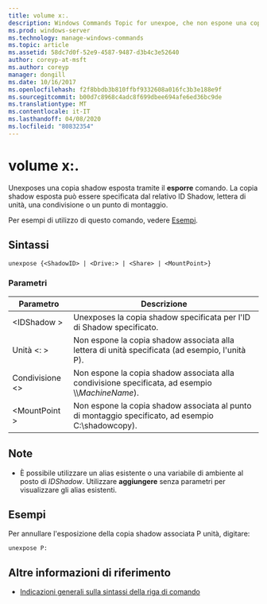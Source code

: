 ```yaml
---
title: volume x:.
description: Windows Commands Topic for unexpoe, che non espone una copia shadow esposta tramite il comando Expose.
ms.prod: windows-server
ms.technology: manage-windows-commands
ms.topic: article
ms.assetid: 58dc7d0f-52e9-4587-9487-d3b4c3e52640
author: coreyp-at-msft
ms.author: coreyp
manager: dongill
ms.date: 10/16/2017
ms.openlocfilehash: f2f8bbdb3b810ffbf9332608a016fc3b3e188e9f
ms.sourcegitcommit: b00d7c8968c4adc8f699dbee694afe6ed36bc9de
ms.translationtype: MT
ms.contentlocale: it-IT
ms.lasthandoff: 04/08/2020
ms.locfileid: "80832354"
---
```

# <a name="unexpose"></a>volume x:.

Unexposes una copia shadow esposta tramite il **esporre** comando. La copia shadow esposta può essere specificata dal relativo ID Shadow, lettera di unità, una condivisione o un punto di montaggio.

Per esempi di utilizzo di questo comando, vedere [Esempi](#BKMK_examples).

## <a name="syntax"></a>Sintassi

```
unexpose {<ShadowID> | <Drive:> | <Share> | <MountPoint>}
```

### <a name="parameters"></a>Parametri

|Parametro|Descrizione|
|---------|-----------|
|\<IDShadow >|Unexposes la copia shadow specificata per l'ID di Shadow specificato.|
|Unità \<: >|Non espone la copia shadow associata alla lettera di unità specificata (ad esempio, l'unità P).|
|Condivisione \<>|Non espone la copia shadow associata alla condivisione specificata, ad esempio \\\\*MachineName*\).|
|\<MountPoint >|Non espone la copia shadow associata al punto di montaggio specificato, ad esempio C:\shadowcopy\).|

## <a name="remarks"></a>Note

-   È possibile utilizzare un alias esistente o una variabile di ambiente al posto di *IDShadow*. Utilizzare **aggiungere** senza parametri per visualizzare gli alias esistenti.

## <a name="examples"></a><a name=BKMK_examples></a>Esempi

Per annullare l'esposizione della copia shadow associata P unità, digitare:
```
unexpose P:
```

## <a name="additional-references"></a>Altre informazioni di riferimento

- [Indicazioni generali sulla sintassi della riga di comando](command-line-syntax-key.md)